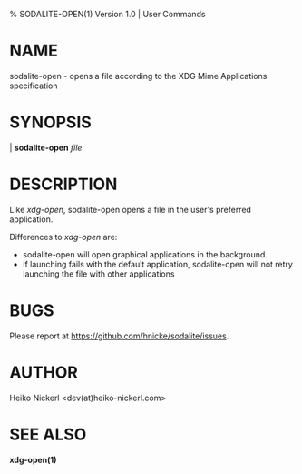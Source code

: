 % SODALITE-OPEN(1) Version 1.0 | User Commands

NAME
====
sodalite-open - opens a file according to the XDG Mime Applications specification

SYNOPSIS
========

| **sodalite-open** *file*

DESCRIPTION
===========

Like *xdg-open*, sodalite-open opens a file in the user's preferred application.

Differences to *xdg-open* are:

- sodalite-open will open graphical applications in the background.
- if launching fails with the default application, sodalite-open will not retry launching the file with other applications

BUGS
====

Please report at https://github.com/hnicke/sodalite/issues.

AUTHOR
======

Heiko Nickerl <dev(at)heiko-nickerl.com>

SEE ALSO
========

**xdg-open(1)**
